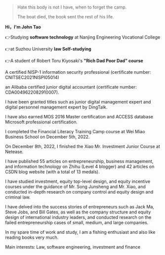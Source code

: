 > Hate this body is not I have, when to forget the camp.
>
> The boat died, the book sent the rest of his life. 

**Hi，I'm John Tao** 

👉Studying **software technology** at Nanjing Engineering Vocational College 

👉at Suzhou University **law Self-studying** 

👉A student of Robert Toru Kiyosaki's **"Rich Dad Poor Dad" course**

A certified NISP-1 information security professional (certificate number: CNITSEC2021NISPⅠ05014) 

an Alibaba certified junior digital accountant (certificate number: CDA0049622082910007). 

I have been granted titles such as junior digital management expert and digital personnel management expert by DingTalk. 

I have also earned MOS 2016 Master certification and ACCESS database Microsoft professional certification. 

I completed the Financial Literacy Training Camp course at Wei Miao Business School on December 5th, 2022. 

On December 8th, 2022, I finished the Xiao Mr. Investment Junior Course at Netease. 

I have published 55 articles on entrepreneurship, business management, and information technology on Zhihu (Level 4 blogger) and 42 articles on CSDN blog website (with a total of 13 medals).

I have studied investment, equity top-level design, and equity incentive courses under the guidance of Mr. Song Junsheng and Mr. Xiao, and conducted in-depth research on company control and equity design and criminal law. 

I have delved into the success stories of entrepreneurs such as Jack Ma, Steve Jobs, and Bill Gates, as well as the company structure and equity design of international industry leaders, and conducted research on the failed entrepreneurship cases of small, medium, and large companies. 

In my spare time of work and study, I am a fishing enthusiast and also like reading books very much. 

Main interests: Law, software engineering, investment and finance
